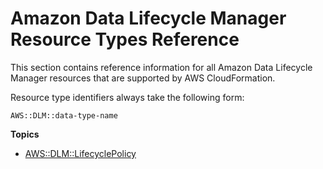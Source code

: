 # Amazon Data Lifecycle Manager Resource Types Reference<a name="cfn-reference-dlm"></a>

This section contains reference information for all Amazon Data Lifecycle Manager resources that are supported by AWS CloudFormation\.

Resource type identifiers always take the following form:

```
AWS::DLM::data-type-name
```

**Topics**
+ [AWS::DLM::LifecyclePolicy](aws-resource-dlm-lifecyclepolicy.md)